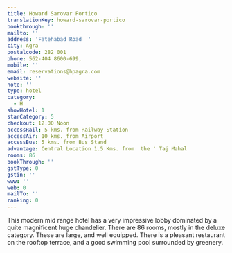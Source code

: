 ```yaml
---
title: Howard Sarovar Portico
translationKey: howard-sarovar-portico
bookthrough: ''
mailto: ''
address: 'Fatehabad Road  '
city: Agra
postalcode: 282 001
phone: 562-404 8600-699,
mobile: ''
email: reservations@hpagra.com
website: ''
note: ''
type: hotel
category:
  - H
showHotel: 1
starCategory: 5
checkout: 12.00 Noon
accessRail: 5 kms. from Railway Station
accessAir: 10 kms. from Airport
accessBus: 5 kms. from Bus Stand
advantage: Central Location 1.5 Kms. from  the ' Taj Mahal
rooms: 86
bookThrough: ''
gstType: 0
gstin: ''
www: ''
web: 0
mailTo: ''
ranking: 0
---
```







This modern mid range hotel has a very impressive lobby dominated by a quite magnificent huge chandelier. There are 86 rooms, mostly in the deluxe category. These are large, and well equipped. There is a pleasant restaurant on the rooftop terrace, and a good swimming pool surrounded by greenery.